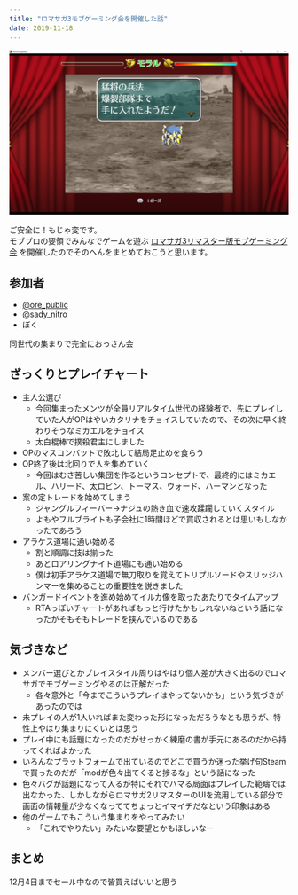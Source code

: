 ```yaml
---
title: "ロマサガ3モブゲーミング会を開催した話"
date: 2019-11-18
---
```


![爆裂部隊](/images/rs3.jpg)

ご安全に！もじゃ変です。  
モブプロの要領でみんなでゲームを遊ぶ [ロマサガ3リマスター版モブゲーミング会](https://saga-daitokai.connpass.com/event/147235/) を開催したのでそのへんをまとめておこうと思います。

## 参加者

* [@ore_public](https://twitter.com/ore_public)
* [@sady_nitro](https://twitter.com/sady_nitro)
* ぼく

同世代の集まりで完全におっさん会

## ざっくりとプレイチャート

* 主人公選び
  * 今回集まったメンツが全員リアルタイム世代の経験者で、先にプレイしていた人がOPはやいカタリナをチョイスしていたので、その次に早く終わりそうなミカエルをチョイス
  * 太白棍棒で撲殺君主にしました
* OPのマスコンバットで敗北して結局足止めを食らう
* OP終了後は北回りで人を集めていく
  * 今回はむさ苦しい集団を作るというコンセプトで、最終的にはミカエル、ハリード、太ロビン、トーマス、ウォード、ハーマンとなった
* 案の定トレードを始めてしまう
  * ジャングルフィーバー→ナジュの熱き血で速攻蹂躙していくスタイル
  * よもやフルブライトも子会社に1時間ほどで買収されるとは思いもしなかったであろう
* アラケス道場に通い始める
  * 割と順調に技は揃った
  * あとロアリングナイト道場にも通い始める
  * 僕は初手アラケス道場で無刀取りを覚えてトリプルソードやスリッジハンマーを集めることの重要性を説きました
* バンガードイベントを進め始めてイルカ像を取ったあたりでタイムアップ
  * RTAっぽいチャートがあればもっと行けたかもしれないねという話になったがそもそもトレードを挟んでいるのである

## 気づきなど

* メンバー選びとかプレイスタイル周りはやはり個人差が大きく出るのでロマサガでモブゲーミングやるのは正解だった
  * 各々意外と「今までこういうプレイはやってないかも」という気づきがあったのでは
* 未プレイの人が1人いればまた変わった形になっただろうなとも思うが、特性上やはり集まりにくいとは思う
* プレイ中にも話題になったのだがせっかく練磨の書が手元にあるのだから持ってくればよかった
* いろんなプラットフォームで出ているのでどこで買うか迷った挙げ句Steamで買ったのだが「modが色々出てくると捗るな」という話になった
* 色々バグが話題になって入るが特にそれでハマる局面はプレイした範疇では出なかった、しかしながらロマサガ2リマスターのUIを流用している部分で画面の情報量が少なくなっててちょっとイマイチだなという印象はある
* 他のゲームでもこういう集まりをやってみたい
  * 「これでやりたい」みたいな要望とかもほしいなー

## まとめ

12月4日までセール中なので皆買えばいいと思う
